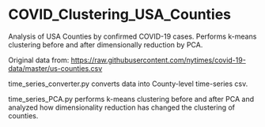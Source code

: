 # COVID_Clustering_USA_Counties
Analysis of USA Counties by confirmed COVID-19 cases. Performs k-means clustering before and after dimensionally reduction by PCA.

Original data from: https://raw.githubusercontent.com/nytimes/covid-19-data/master/us-counties.csv

time_series_converter.py converts data into County-level time-series csv.

time_series_PCA.py performs k-means clustering before and after PCA and analyzed how dimensionality reduction has changed the clustering of counties.
